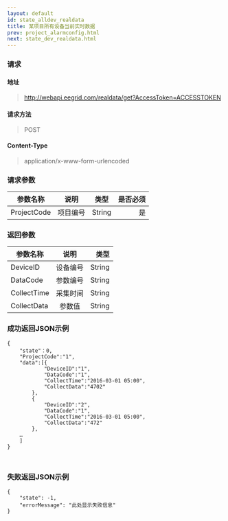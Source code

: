 ```yaml
---
layout: default
id: state_alldev_realdata
title: 某项目所有设备当前实时数据
prev: project_alarmconfig.html
next: state_dev_realdata.html
---
```


### 请求
#### 地址
> http://webapi.eegrid.com/realdata/get?AccessToken=ACCESSTOKEN

#### 请求方法
> POST

#### Content-Type
> application/x-www-form-urlencoded

### 请求参数
| 参数名称        | 说明           | 类型  |   是否必须  |
| ------------- |:-------------:|:------:|-----:|
| ProjectCode      | 项目编号 | String |  是   |


### 返回参数
| 参数名称        | 说明           | 类型  |
| ------------- |:-------------:| -----:|
| DeviceID      | 设备编号 | String |
| DataCode        | 参数编号 | String |
| CollectTime      | 采集时间      | String |
| CollectData      | 参数值 | String |

### 成功返回JSON示例
```
{
    "state"：0,
    "ProjectCode":"1",
    "data":[{
            "DeviceID":"1",
            "DataCode":"1",
            "CollectTime":"2016-03-01 05:00",
            "CollectData":"4702"
        },
        {
            "DeviceID":"2",
            "DataCode":"1",
            "CollectTime":"2016-03-01 05:00",
            "CollectData":"472"
        },
    …
    ]
}



```

### 失败返回JSON示例 
```
{
    "state": -1,
    "errorMessage": "此处显示失败信息"
}
```

